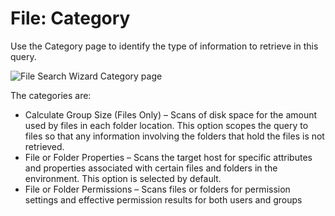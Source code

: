 # File: Category

Use the Category page to identify the type of information to retrieve in this query.

![File Search Wizard Category page](/img/versioned_docs/accessanalyzer_11.6/accessanalyzer/admin/datacollector/adinventory/category.webp)

The categories are:

- Calculate Group Size (Files Only) – Scans of disk space for the amount used by files in each
  folder location. This option scopes the query to files so that any information involving the
  folders that hold the files is not retrieved.
- File or Folder Properties – Scans the target host for specific attributes and properties
  associated with certain files and folders in the environment. This option is selected by default.
- File or Folder Permissions – Scans files or folders for permission settings and effective
  permission results for both users and groups
